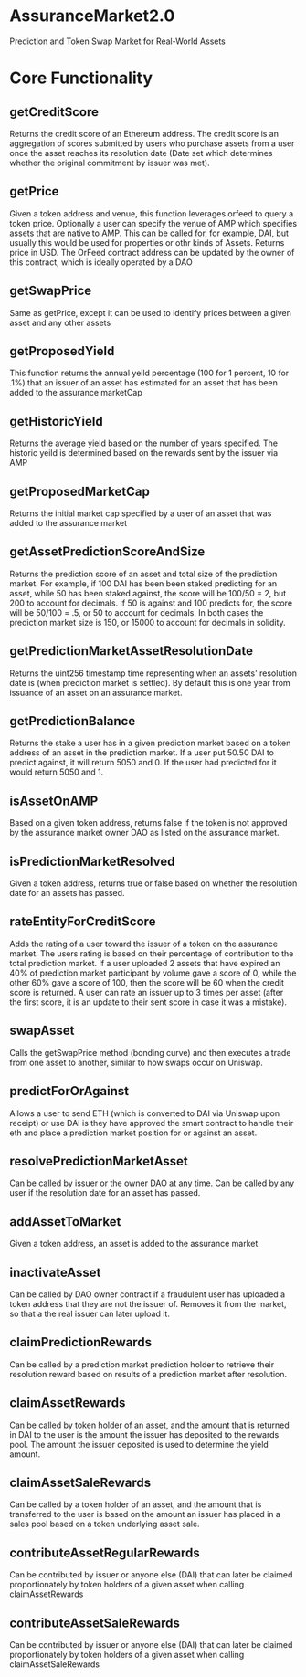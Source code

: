 # AssuranceMarket2.0

Prediction and Token Swap Market for Real-World Assets


# Core Functionality


## getCreditScore

Returns the credit score of an Ethereum address. The credit score is an aggregation of scores submitted by users who purchase assets from a user once the asset reaches its resolution date (Date set which determines whether the original commitment by issuer was met).


## getPrice

Given a token address and venue, this function leverages orfeed to query a token price. Optionally a user can specify the venue of AMP which specifies assets that are native to AMP. This can be called for, for example, DAI, but usually this would be used for properties or othr kinds of Assets. Returns price in USD. The OrFeed contract address can be updated by the owner of this contract, which is ideally operated by a DAO

## getSwapPrice

Same as getPrice, except it can be used to identify prices between a given asset and any other assets


## getProposedYield

This function returns the annual yeild percentage (100 for 1 percent, 10 for .1%) that an issuer of an asset has estimated for an asset that has been added to the assurance marketCap


## getHistoricYield

Returns the average yield based on the number of years specified. The historic yeild is determined based on the rewards sent by the issuer via AMP


## getProposedMarketCap

Returns the initial market cap specified by a user of an asset that was added to the assurance market


## getAssetPredictionScoreAndSize

Returns the prediction score of an asset and total size of the prediction market. For example, if 100 DAI has been been staked predicting for an asset, while 50 has been staked against, the score will be 100/50 = 2, but 200 to account for decimals. If 50 is against and 100 predicts for, the score will be 50/100 = .5, or 50 to account for decimals. In both cases the prediction market size is 150, or 15000 to account for decimals in solidity.


## getPredictionMarketAssetResolutionDate

Returns the uint256 timestamp time representing when an assets' resolution date is (when prediction market is settled). By default this is one year from issuance of an asset on an assurance market.


## getPredictionBalance

Returns the stake a user has in a given prediction market based on a token address of an asset in the prediction market. If a user put 50.50 DAI to predict against, it will return 5050 and 0. If the user had predicted for it would return 5050 and 1.


## isAssetOnAMP

Based on a given token address, returns false if the token is not approved by the assurance market owner DAO as listed on the assurance market.


## isPredictionMarketResolved

Given a token address, returns true or false based on whether the resolution date for an assets has passed.


## rateEntityForCreditScore

Adds the rating of a user toward the issuer of a token on the assurance market. The users rating is based on their percentage of contribution to the total prediction market. If a user uploaded 2 assets that have expired an 40% of prediction market participant by volume gave a score of 0, while the other 60% gave a score of 100, then the score will be 60 when the credit score is returned. A user can rate an issuer up to 3 times per asset (after the first score, it is an update to their  sent score in case it was a mistake).


## swapAsset

Calls the getSwapPrice method (bonding curve) and then executes a trade from one asset to another, similar to how swaps occur on Uniswap.


## predictForOrAgainst

Allows a user to send ETH (which is converted to DAI via Uniswap upon receipt) or use DAI is they have approved the smart contract to handle their eth and place a prediction market position for or against an asset.


## resolvePredictionMarketAsset
Can be called by issuer or the owner DAO at any time. Can be called by any user if the resolution date for an asset has passed.


## addAssetToMarket

Given a token address, an asset is added to the assurance market


## inactivateAsset

Can be called by DAO owner contract if a fraudulent user has uploaded a token address that they are not the issuer of. Removes it from the market, so that a the real issuer can later upload it.


## claimPredictionRewards

Can be called by a prediction market prediction holder to retrieve their resolution reward based on results of a prediction market after resolution.

## claimAssetRewards

Can be called by token holder of an asset, and the amount that is returned in DAI to the user is the amount the issuer has deposited to the rewards pool. The amount the issuer deposited is used to determine the yield amount.


## claimAssetSaleRewards

Can be called by a token holder of an asset, and the amount that is transferred to the user is based on the amount an issuer has placed in a sales pool based on a token underlying asset sale.


## contributeAssetRegularRewards

Can be contributed by issuer or anyone else (DAI) that can later be claimed proportionately by token holders of a given asset when calling claimAssetRewards

## contributeAssetSaleRewards

Can be contributed by issuer or anyone else (DAI) that can later be claimed proportionately by token holders of a given asset when calling claimAssetSaleRewards
